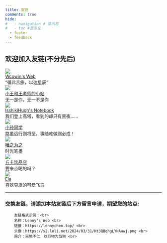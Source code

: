 ```yaml
---
title: 友链
comments: true
hide:
#   - navigation # 显示右
#   - toc #显示左
  - footer
  - feedback
---
```

<div class="markdown-content">
    <h2>欢迎加入友链(不分先后)</h2>
</div>



  <div class="links-content"> 
   <div class="link-navigation"> 
    <div class="card"> 
     <img class="ava" src="https://s2.loli.net/2024/02/01/gaE47y5fKM6kosV.png" /> 
     <div class="card-header"> 
      <div> 
       <a href="https://wcowin.work/ " target="_blank">Wcowin's Web</a> 
      </div> 
      <div class="info">
       “循此苦旅，以达星辰”
      </div> 
     </div> 
    </div>
   <div class="card"> 
     <img class="ava" src="https://s2.loli.net/2024/02/07/S8GYheTZmCU96HK.png" /> 
     <div class="card-header"> 
      <div> 
       <a href="https://wcowin.work/WH-WKW/" target="_blank">小王和王老师的小站</a> 
      </div> 
      <div class="info">
        无一是你，无一不是你
      </div> 
     </div> 
    </div> 

   <div class="card"> 
     <img class="ava" src="https://note.isshikih.top/_assets/iro/IroPatch_Brown.png" /> 
     <div class="card-header"> 
      <div> 
       <a href="https://note.isshikih.top/" target="_blank">IsshikiHugh's Notebook</a> 
      </div> 
      <div class="info">
      我们登上高塔，看到的却只有黑夜……
      </div> 
     </div> 
    </div> 
   <div class="card"> 
     <img class="ava" src="https://blog.sunguoqi.com/avatar.webp" /> 
     <div class="card-header"> 
      <div> 
       <a href="https://blog.sunguoqi.com" target="_blank">小孙同学</a> 
      </div> 
      <div class="info">
      路虽远行则将至，事随难做则必成！
      </div> 
     </div> 
    </div>

   <div class="card"> 
     <img class="ava" src="https://weizwz.com/img/avatar/head.jpg" /> 
     <div class="card-header"> 
      <div> 
       <a href="https://weizwz.com" target="_blank">唯之为之</a> 
      </div> 
      <div class="info">
       时光笔墨
      </div> 
     </div> 
    </div>

   <div class="card"> 
     <img class="ava" src="https://cdn.zerolacqua.top/images/avatar.png" /> 
     <div class="card-header"> 
      <div> 
       <a href="https://blog.zerolacqua.top" target="_blank">丘卡饮品店</a> 
      </div> 
      <div class="info">
       要来点喝的吗？
      </div> 
     </div> 
    </div>

   <div class="card"> 
     <img class="ava" src="https://cdn.zerolacqua.top/images/link/Ella.png" /> 
     <div class="card-header"> 
      <div> 
       <a href="https://e23.dev/" target="_blank">Ela</a> 
      </div> 
      <div class="info">
       喜欢夺旗的可爱飞马
      </div> 
     </div> 
    </div>

<HR style="FILTER: progid:DXImageTransform.Microsoft.Shadow(color:#608DBD,direction:145,strength:15)" width="100%" color=#608DBD SIZE=1>


<div class="markdown-content">
    <h3>交换友链，请添加本站友链后下方留言申请，期望您的站点:</h3>
</div>


```
    友链格式示例：<br>
    名称：Lenny's Web <br>
    链接：https://lennychen.top/ <br>
    头像：https://s2.loli.net/2024/03/31/Ht3QBqhgLYNAuwj.png <br>
    简介：天地不仁，以万物为刍狗 <br>
```